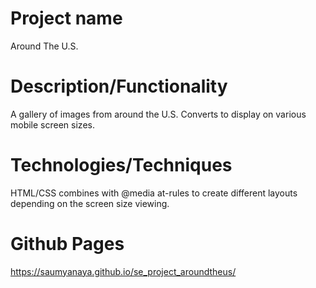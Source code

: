 # Project name

Around The U.S.

# Description/Functionality

A gallery of images from around the U.S. Converts to display on various mobile screen sizes.

# Technologies/Techniques

HTML/CSS combines with @media at-rules to create different layouts depending on the screen size viewing.

# Github Pages

https://saumyanaya.github.io/se_project_aroundtheus/
